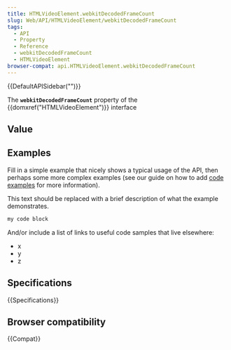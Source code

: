 ```yaml
---
title: HTMLVideoElement.webkitDecodedFrameCount
slug: Web/API/HTMLVideoElement/webkitDecodedFrameCount
tags:
  - API
  - Property
  - Reference
  - webkitDecodedFrameCount
  - HTMLVideoElement
browser-compat: api.HTMLVideoElement.webkitDecodedFrameCount
---
```

{{DefaultAPISidebar("")}}

The **`webkitDecodedFrameCount`** property of the {{domxref("HTMLVideoElement")}} interface 

## Value



## Examples

Fill in a simple example that nicely shows a typical usage of the API, then perhaps some more complex examples (see our guide on how to add [code examples](/en-US/docs/MDN/Contribute/Structures/Code_examples) for more information).

This text should be replaced with a brief description of what the example demonstrates.

```js
my code block
```

And/or include a list of links to useful code samples that live elsewhere:

*   x
*   y
*   z

## Specifications

{{Specifications}}

## Browser compatibility

{{Compat}}


